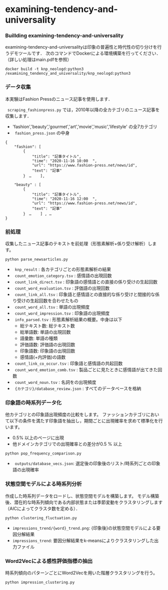 # examining-tendency-and-universality

### Buillding examining-tendency-and-universality
examining-tendency-and-universalityは印象の普遍性と時代性の切り分けを行うデモツールです．
次のコマンドでDockerによる環境構築を行ってください．
（詳しい処理はmain.pdfを参照）

``` 
docker build -t knp_neologd:python3 /examining_tendency_and_universality/knp_neologd:python3
``` 

### データ収集

本実験はFashion Pressのニュース記事を使用します．

``` scraping_fashionpress.py``` では，2010年以降の全カテゴリのニュース記事を収集します．

- 'fashion','beauty','gourmet','art','movie','music','lifestyle' の全7カテゴリ
- ``` fashion_press.json``` の中身
``` 
{
    "fashion": [
        {
            "title": "記事タイトル",
            "time": "2020-11-16 10:00  ",
            "url": "https://www.fashion-press.net/news/id",
            "text": "記事"
        }　…    ], 
        
    "beauty" : [
        {
            "title": "記事タイトル",
            "time": "2020-11-16 12:00  ",
            "url": "https://www.fashion-press.net/news/id",
            "text": "記事"
        }　…    ] , … 
}
``` 

### 前処理

収集したニュース記事のテキストを前処理（形態素解析+係り受け解析）します。

```
python parse_newsarticles.py 
```

- ``` knp_result``` : 各カテゴリごとの形態素解析の結果  
- ``` count_emotion_category.tsv``` : 感情語の出現回数  
- ``` count_link_direct.tsv``` : 印象語の感情語との直接の係り受けの生起回数         
- ``` count_word_evaluation.tsv``` : 評価語の出現回数  
- ``` count_link_all.tsv``` : 印象語と感情語との直接的な係り受けと間接的な係り受けの生起回数を合わせたもの
- ``` count_word_all.tsv``` : 単語の出現頻度
- ``` count_word_impression.tsv``` : 印象語の出現頻度
- ``` info_parsed.tsv``` : 形態素解析結果の概要。中身は以下
    - 総テキスト数: 総テキスト数
    - 総単語数: 単語の出現回数
    - 語彙数: 単語の種類
    - 評価語数: 評価語の出現回数
    - 印象語数: 印象語の出現回数
    - 感情語(+内評価)の語数
- ``` count_link_co_occur.tsv``` : 印象語と感情語の共起回数
- ``` count_word_emotion_comb.tsv``` : 製品ごとに見たときに感情語が出てきた回数
- ``` count_word_noun.tsv``` : 名詞をの出現頻度
- ``` {カテゴリ}/database_review.json``` : すべてのデータベースを格納


### 印象語の時系列データ化

他カテゴリとの印象語出現頻度の比較をします。
ファッションカテゴリにおいて以下の条件を満たす印象語を抽出し，期間ごとに出現確率を求めて標準化を行います。
- 0.5% 以上のページに出現
- 他ドメインカテゴリでの出現確率との差分が0.5 % 以上

```
python pop_frequency_comparison.py
```

- ``` outputs/database_vecs.json```: 選定後の印象後のリスト/時系列ごとの印象語の出現確率

### 状態空間モデルによる時系列分析

作成した時系列データをロードし、状態空間モデルを構築します。
モデル構築後、潜在的な時系列傾向である内部状態または季節変動をクラスタリングします（AICによってクラスタ数を定める）．

```
python clustering_fluctuation.py
```
- ```impressions_trend/{word}_trend.png```: {印象後}の状態空間モデルによる要因分解結果
- ```impressions_trend```: 要因分解結果をk-meansによりクラスタリングした出力ファイル


### Word2Vecによる感性評価指標の抽出

時系列傾向のパターンごとにWord2Vecを用いた階層クラスタリングを行う。

```
python impression_clustering.py
```
